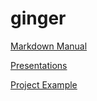 # ginger

[Markdown Manual](https://docs.github.com/en/get-started/writing-on-github/getting-started-with-writing-and-formatting-on-github/basic-writing-and-formatting-syntax)

[Presentations](https://theintrokey.github.io/ginger/s5-11/s5-intro.html)

[Project Example](ProjectExample/index.md)